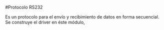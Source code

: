 #Protocolo RS232


Es un protocolo para el envío y recibimiento de datos en forma secuencial.
Se construye el driver en éste módulo,
